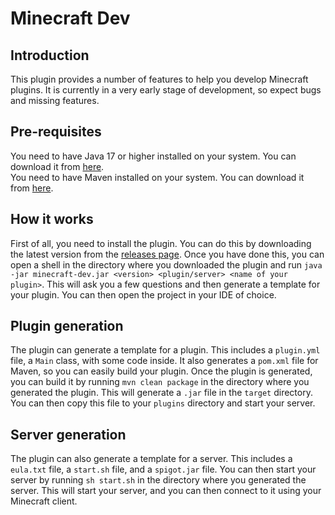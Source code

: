 # Minecraft Dev

## Introduction

This plugin provides a number of features to help you develop Minecraft plugins. It is currently in a very early stage of development, so expect bugs and missing features.

## Pre-requisites

You need to have Java 17 or higher installed on your system. You can download it from [here](https://www.oracle.com/fr/java/technologies/downloads/#java17).  
You need to have Maven installed on your system. You can download it from [here](https://maven.apache.org/download.cgi).

## How it works

First of all, you need to install the plugin. You can do this by downloading the latest version from the [releases page](https://github.com/Swymn/Minecraft-Dev/releases). Once you have done this, you can open a shell in the directory where you downloaded the plugin and run `java -jar minecraft-dev.jar <version> <plugin/server> <name of your plugin>`. This will ask you a few questions and then generate a template for your plugin. You can then open the project in your IDE of choice.

## Plugin generation

The plugin can generate a template for a plugin. This includes a `plugin.yml` file, a `Main` class, with some code inside. It also generates a `pom.xml` file for Maven, so you can easily build your plugin. Once the plugin is generated, you can build it by running `mvn clean package` in the directory where you generated the plugin. This will generate a `.jar` file in the `target` directory. You can then copy this file to your `plugins` directory and start your server.

## Server generation

The plugin can also generate a template for a server. This includes a `eula.txt` file, a `start.sh` file, and a `spigot.jar` file. You can then start your server by running `sh start.sh` in the directory where you generated the server. This will start your server, and you can then connect to it using your Minecraft client.